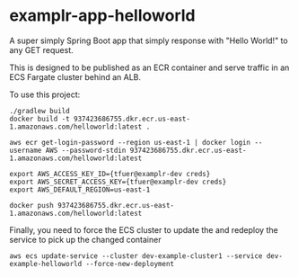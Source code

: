 # examplr-app-helloworld

A super simply Spring Boot app that simply response with "Hello World!" to any GET request.

This is designed to be published as an ECR container and serve traffic in an ECS Fargate cluster behind an ALB.

To use this project:

```
./gradlew build
docker build -t 937423686755.dkr.ecr.us-east-1.amazonaws.com/helloworld:latest .

aws ecr get-login-password --region us-east-1 | docker login --username AWS --password-stdin 937423686755.dkr.ecr.us-east-1.amazonaws.com/helloworld:latest

export AWS_ACCESS_KEY_ID={tfuer@examplr-dev creds}
export AWS_SECRET_ACCESS_KEY={tfuer@examplr-dev creds}
export AWS_DEFAULT_REGION=us-east-1

docker push 937423686755.dkr.ecr.us-east-1.amazonaws.com/helloworld:latest
```

Finally, you need to force the ECS cluster to update the and redeploy the service to pick up the changed container
```
aws ecs update-service --cluster dev-example-cluster1 --service dev-example-helloworld --force-new-deployment
```

